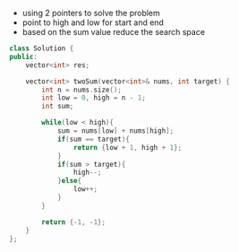 - using 2 pointers to solve the problem
- point to high and low for start and end
- based on the sum value reduce the search space

```c++
class Solution {
public:
    vector<int> res;

    vector<int> twoSum(vector<int>& nums, int target) {
        int n = nums.size();
        int low = 0, high = n - 1;
        int sum;

        while(low < high){
            sum = nums[low] + nums[high];
            if(sum == target){
                return {low + 1, high + 1};
            }
            if(sum > target){
                high--;
            }else{
                low++;
            }
        }

        return {-1, -1};
    }
};
```
